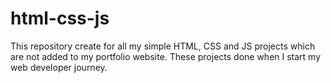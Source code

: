 # html-css-js

This repository create for all my simple HTML, CSS and JS projects which are not added to my portfolio website. These projects done when I start my web developer journey.
